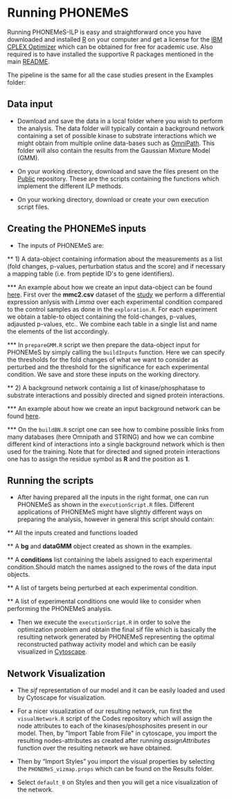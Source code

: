 # Running PHONEMeS

Running PHONEMeS-ILP is easy and straightforward once you have downloaded and installed [R](https://www.r-project.org/) on your computer and get a license for the [IBM CPLEX Optimizer](https://ibm.onthehub.com/) which can be obtained for free for academic use. Also required is to have installed the supportive R packages mentioned in the main [README](https://github.com/saezlab/PHONEMeS-ILP).

The pipeline is the same for all the case studies present in the Examples folder:

## Data input

* Download and save the data in a local folder where you wish to perform the analysis. The data folder will typically contain a background network containing a set of possible kinase to substrate interactions which we might obtain from multiple online data-bases such as [OmniPath](http://omnipathdb.org/ptms?types=phosphorylation,dephosphorylation). This folder will also contain the results from the Gaussian Mixture Model (GMM).

* On your working directory, download and save the files present on the [Public](https://github.com/saezlab/PHONEMeS-ILP/tree/master/Public) repository. These are the scripts containing the functions which implement the different ILP methods.

* On your working directory, download or create your own execution script files.

## Creating the PHONEMeS inputs

* The inputs of PHONEMeS are: 

**  1) A data-object containing information about the measurements as a list (fold changes, p-values, perturbation status and the score) and if necessary a mapping table (i.e. from peptide ID's to gene identifiers).

*** An example about how we create an input data-object can be found [here](https://github.com/saezlab/PHONEMeS-ILP/tree/master/Examples/PHONEMeSdt/Batth-etal/dataObject). First over the **mmc2.csv** dataset of the [study](https://www.ncbi.nlm.nih.gov/pubmed/29514104) we perform a differential expression anlysis with *Limma* over each experimental condition compared to the control samples as done in the `exploration.R`. For each experiment we obtain a table-to object containing the fold-changes, p-values, adjausted p-values, etc.. We combine each table in a single list and name the elements of the list accordingly.

*** In `prepareGMM.R` script we then prepare the data-object input for PHONEMeS by simply calling the `buildInputs` function. Here we can specify the thresholds for the fold changes of what we want to consider as perturbed and the threshold for the significance for each experimental condition. We save and store these inputs on the working directory.

**  2) A background network containig a list of kinase/phosphatase to substrate interactions and possibly directed and signed protein interactions.

*** An example about how we create an input background network can be found [here](https://github.com/saezlab/PHONEMeS-ILP/blob/master/Examples/PHONEMeSdt/Batth-etal/Background-Network/buildBN.R).

*** On the `buildBN.R` script one can see how to combine possible links from many databases (here Omnipath and STRING) and how we can combine different kind of interactions into a single background network which is then used for the training. Note that for directed and signed protein interactions one has to assign the residue symbol as **R** and the position as **1**.

## Running the scripts

* After having prepared all the inputs in the right format, one can run PHONEMeS as shown in the `executionScript.R` files. Different applications of PHONEMeS might have slightly different ways on preparing the analysis, however in general this script should contain:

**  All the inputs created and functions loaded

**  A **bg** and **dataGMM** object created as shown in the examples.

**  A **conditions** list containing the labels assigned to each experimental condition.Should match the names assigned to the rows of the data input objects.

**  A list of targets being perturbed at each experimental condition.

**  A list of experimental conditions one would like to consider when performing the PHONEMeS analysis.

* Then we execute the `executionScript.R` in order to solve the optimization problem and obtain the final sif file which is basically the resulting network generated by PHONEMeS representing the optimal reconstructed pathway activity model and which can be easily visualized in [Cytoscape](https://cytoscape.org/).


## Network Visualization

* The *sif* representation of our model and it can be easily loaded and used by Cytoscape for visualization.

* For a nicer visualization of our resulting network, run first the `visualNetwork.R` script of the Codes repository which will assign the node attributes to each of the kinases/phosphosites present in our model. Then, by "Import Table from File" in cytoscape, you import the resulting nodes-attributes as created after running *assignAttributes* function over the resulting network we have obtained.

* Then by “Import Styles” you import the visual properties by selecting the `PHONEMeS_vizmap.props` which can be found on the Results folder.

* Select `default_0` on Styles and then you will get a nice visualization of the network.
